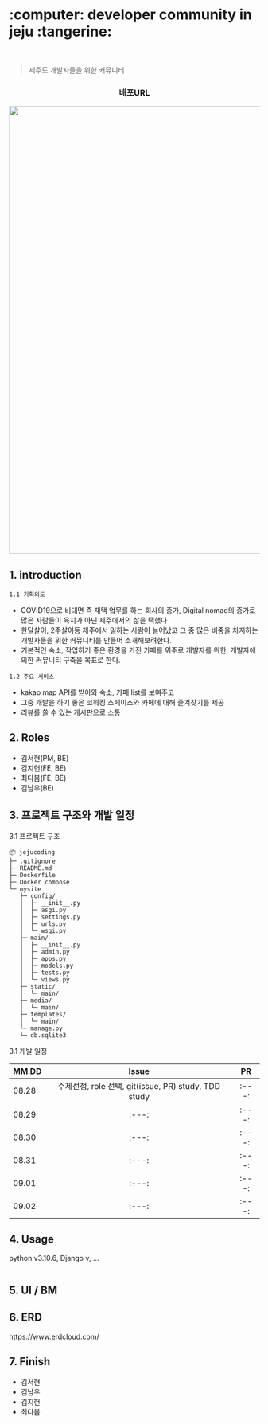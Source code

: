 
<h1> :computer: developer community in jeju :tangerine:  </h1>
<br>

> 제주도 개발자들을 위한 커뮤니티

<h3> <p align='center'><b>  배포URL </b></p> </h3>

<p align='center'><img src='(preview 동영상).gif?raw=1' width = '900' ></p>


## 1. introduction
`1.1 기획의도`
- COVID19으로 비대면 즉 재택 업무를 하는 회사의 증가, Digital nomad의 증가로 많은 사람들이 육지가 아닌 제주에서의 삶을 택했다
- 한달살이, 2주살이등 제주에서 일하는 사람이 늘어났고 그 중 많은 비중을 차지하는 개발자들을 위한 커뮤니티를 만들어 소개해보려한다. 
- 기본적인 숙소, 작업하기 좋은 환경을 가진 카페를 위주로 개발자를 위한, 개발자에 의한 커뮤니티 구축을 목표로 한다.

`1.2 주요 서비스`
- kakao map API를 받아와 숙소, 카페 list를 보여주고
- 그중 개발을 하기 좋은 코워킹 스페이스와 카페에 대해 즐겨찾기를 제공
- 리뷰를 쓸 수 있는 게시판으로 소통

## 2. Roles

- 김서현(PM, BE)
- 김지헌(FE, BE) 
- 최다봄(FE, BE)
- 김남우(BE) 


## 3. 프로젝트 구조와 개발 일정
3.1 프로젝트 구조

```
📦 jejucoding			                          
├─ .gitignore
├─ README.md
├─ Dockerfile
├─ Docker compose
└─ mysite			                         
   ├─ config/	          
   │  ├─ __init__.py
   │  ├─ asgi.py
   │  ├─ settings.py
   │  ├─ urls.py
   │  └─ wsgi.py
   ├─ main/
   │  ├─ __init__.py
   │  ├─ admin.py
   │  ├─ apps.py
   │  ├─ models.py
   │  ├─ tests.py
   │  └─ views.py
   ├─ static/
   │  └─ main/
   ├─ media/
   │  └─ main/
   ├─ templates/	
   │  └─ main/
   └─ manage.py
   └─ db.sqlite3

```

3.1 개발 일정 

| MM.DD | Issue | PR | 
|---|:---:|:---:|
| 08.28 |주제선정, role 선택, git(issue, PR) study, TDD study |:---:|
| 08.29 |:---:|:---:|
| 08.30 |:---:|:---:|
| 08.31 |:---:|:---:|
| 09.01 |:---:|:---:|
| 09.02 |:---:|:---:|


## 4. Usage
python v3.10.6, Django v, ...  
```
```

## 5. UI / BM

## 6. ERD 
https://www.erdcloud.com/

## 7. Finish
- 김서현
- 김남우
- 김지헌
- 최다봄

